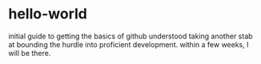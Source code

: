 # hello-world
initial guide to getting the basics of github understood
taking another stab at bounding the hurdle into proficient development. within a few weeks, I will be there.
